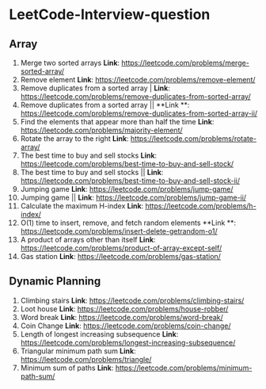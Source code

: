 # LeetCode-Interview-question

## Array

1. Merge two sorted arrays  **Link**: https://leetcode.com/problems/merge-sorted-array/
2. Remove element **Link**: https://leetcode.com/problems/remove-element/
3. Remove duplicates from a sorted array | **Link**: https://leetcode.com/problems/remove-duplicates-from-sorted-array/
4. Remove duplicates from a sorted array || **Link
   **: https://leetcode.com/problems/remove-duplicates-from-sorted-array-ii/
5. Find the elements that appear more than half the time **Link**: https://leetcode.com/problems/majority-element/
6. Rotate the array to the right **Link**: https://leetcode.com/problems/rotate-array/
7. The best time to buy and sell stocks **Link**: https://leetcode.com/problems/best-time-to-buy-and-sell-stock/
8. The best time to buy and sell stocks || **Link**: https://leetcode.com/problems/best-time-to-buy-and-sell-stock-ii/
9. Jumping game **Link**: https://leetcode.com/problems/jump-game/
10. Jumping game || **Link**: https://leetcode.com/problems/jump-game-ii/
11. Calculate the maximum H-index **Link**: https://leetcode.com/problems/h-index/
12. O(1) time to insert, remove, and fetch random elements **Link
    **: https://leetcode.com/problems/insert-delete-getrandom-o1/
13. A product of arrays other than itself **Link**: https://leetcode.com/problems/product-of-array-except-self/
14. Gas station **Link**: https://leetcode.com/problems/gas-station/

## Dynamic Planning

1. Climbing stairs **Link**: https://leetcode.com/problems/climbing-stairs/
2. Loot house **Link**: https://leetcode.com/problems/house-robber/
3. Word break **Link**: https://leetcode.com/problems/word-break/
4. Coin Change **Link**: https://leetcode.com/problems/coin-change/
5. Length of longest increasing subsequence **Link**: https://leetcode.com/problems/longest-increasing-subsequence/
6. Triangular minimum path sum **Link**: https://leetcode.com/problems/triangle/
7. Minimum sum of paths **Link**: https://leetcode.com/problems/minimum-path-sum/